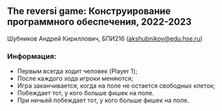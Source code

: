 ## The reversi game: Конструирование программного обеспечения, 2022-2023

Шубников Андрей Кириллович, БПИ216 ([akshubnikov@edu.hse.ru](mailto:akshubnikov@edu.hse.ru))

### Информация:
- Первым всегда ходит человек (Player 1);
- После каждого хода игроки меняются;
- Игра заканчивается, когда на поле не остается свободных клеток;
- Побеждает тот, у кого больше фишек на поле.
- При ничьей побеждает тот, у кого больше фишек на поле.